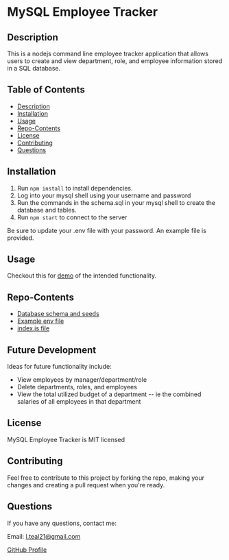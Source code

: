 # MySQL Employee Tracker

## Description 
This is a nodejs command line employee tracker application that allows users to create and view department, role, and employee information stored in a SQL database.  

## Table of Contents 
* [Description](#Description)  
* [Installation](#Installation)
* [Usage](#Usage)  
* [Repo-Contents](#Repo-Contents)  
* [License](#License)  
* [Contributing](#Contributing)   
* [Questions](#Questions)

## Installation
1. Run `npm install` to install dependencies.
2. Log into your mysql shell using your username and password
3. Run the commands in the schema.sql in your mysql shell to create the database and tables.
4. Run `npm start` to connect to the server

Be sure to update your .env file with your password.  An example file is provided.

## Usage 
Checkout this for [demo](https://youtu.be/cCyc2L8UeCw) of the intended functionality.

## Repo-Contents
* [Database schema and seeds](db/)
* [Example env file](.env.EXAMPLE)
* [index.js file](index.js)

## Future Development
Ideas for future functionality include:
  * View employees by manager/department/role
  * Delete departments, roles, and employees
  * View the total utilized budget of a department -- ie the combined salaries of all employees in that department

## License
MySQL Employee Tracker is MIT licensed

## Contributing 
Feel free to contribute to this project by forking the repo, making your changes and creating a pull request when you're ready.

## Questions
If you have any questions, contact me:

Email: l.teal21@gmail.com

[GitHub Profile](https://github.com/luketeal)
